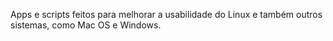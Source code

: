 Apps e scripts feitos para melhorar a usabilidade do Linux e também outros sistemas, como Mac OS e Windows.
